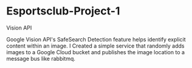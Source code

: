 # Esportsclub-Project-1

Vision API

Google Vision API's SafeSearch Detection feature helps identify explicit content within an image.
I Created a simple service that randomly adds images to a Google Cloud bucket and publishes the image location to a message bus like rabbitmq.
